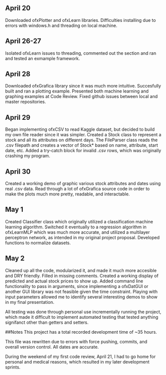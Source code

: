 ## April 20
Downloaded ofxPlotter and ofxLearn libraries. Difficulties installing due to errors with windows.h and threading on local machine.

## April 26-27
Isolated ofxLearn issues to threading, commented out the section and ran and tested an exmample framework.

## April 28
Downloaded ofxGrafica library since it was much more intuitive. Succesfully built and ran a plotting example.
Presented both machine learning and graphing examples at Code Review. Fixed github issues between local and master 
repositories.

## April 29
Began implementing ofxCSV to read Kaggle dataset, but decided to build my own file reader since it was simpler. 
Created a Stock class to represent a stock and all its attributes on different days. The FileParser class
reads the .csv filepath and creates a vector of Stock* based on name, attribute, start date, etc. Added
a try-catch block for invalid .csv rows, which was originally crashing my program.

## April 30
Created a working demo of graphic various stock attributes and dates using real .csv data.
Read through a lot of ofxGrafica source code in order to make the plots much more pretty, readable, 
and interactable.

## May 1
Created Classifier class which originally utilized a classification machine learning algorithm. Switched it eventually
to a regression algorithm in ofxLearnMLP which was much more accurate, and utilized a multilayer perceptron network, as intended
in my original project proposal. Developed functions to normalize datasets.

## May 2
Cleaned up all the code, modularized it, and made it much more accesible and DRY friendly. Filled in missing comments. Created a working
display of predicted and actual stock prices to show up. Added command line functionality to pass in arguments, since implementing a ofxDatGUI
or another GUI library was not feasible given the time constraint. Playing with input parameters allowed me to identify several interesting demos
to show in my final presentation.

All testing was done through personal use incrementally running the project, which made it difficult to implement automated testing that tested anything
signifanct other than getters and setters. 

##Notes
This project has a total recorded development time of ~35 hours.

This file was rewritten due to errors with force pushing, commits, and overall version control. All dates are accurate.

During the weekend of my first code review, April 21, I had to go home for personal and medical reasons, which resulted in my
later development sprints.